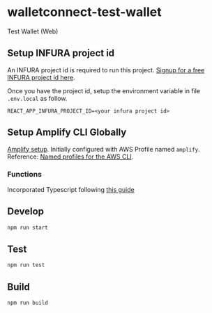 # walletconnect-test-wallet

Test Wallet (Web)

## Setup INFURA project id

An INFURA project id is required to run this project. [Signup for a free INFURA project id here](https://infura.io/product/ethereum).

Once you have the project id, setup the environment variable in file `.env.local` as follow.

```
REACT_APP_INFURA_PROJECT_ID=<your infura project id>
```

## Setup Amplify CLI Globally

[Amplify setup](https://docs.amplify.aws/cli/start/install/).
Initially configured with AWS Profile named `amplify`. Reference: [Named profiles for the AWS CLI](https://docs.aws.amazon.com/cli/latest/userguide/cli-configure-profiles.html).

### Functions

Incorporated Typescript following [this guide](https://docs.amplify.aws/cli/function/build-options/)

## Develop

```bash
npm run start
```

## Test

```bash
npm run test
```

## Build

```bash
npm run build
```
